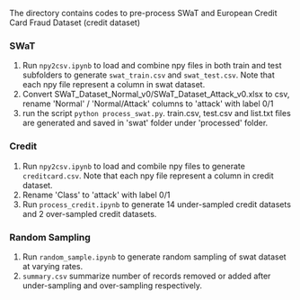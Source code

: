 The directory contains codes to pre-process SWaT and European Credit Card Fraud Dataset (credit dataset)

### SWaT
1. Run `npy2csv.ipynb` to load and combine npy files in both train and test subfolders to generate `swat_train.csv` and `swat_test.csv`. Note that each npy file represent a column in swat dataset.
2. Convert SWaT_Dataset_Normal_v0/SWaT_Dataset_Attack_v0.xlsx to csv, rename 'Normal' / 'Normal/Attack' columns to 'attack' with label 0/1
3. run the script `python process_swat.py`. train.csv, test.csv and list.txt files are generated and saved in 'swat' folder under 'processed' folder.

### Credit
1. Run `npy2csv.ipynb` to load and combile npy files to generate `creditcard.csv`. Note that each npy file represent a column in credit dataset.
2. Rename 'Class' to 'attack' with label 0/1
2. Run `process_credit.ipynb` to generate 14 under-sampled credit datasets and 2 over-sampled credit datasets.

### Random Sampling
1. Run `random_sample.ipynb` to generate random sampling of swat dataset at varying rates.
2. `summary.csv` summarize number of records removed or added after under-sampling and over-sampling respectively.
